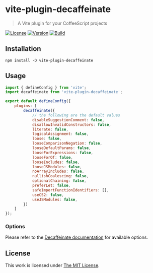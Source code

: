 # vite-plugin-decaffeinate

> A Vite plugin for your CoffeeScript projects

[![License](https://img.shields.io/github/license/idleberg/vite-plugin-decaffeinate?color=blue&style=for-the-badge)](https://github.com/idleberg/vite-plugin-decaffeinate/blob/main/LICENSE)
[![Version](https://img.shields.io/npm/v/vite-plugin-decaffeinate?style=for-the-badge)](https://www.npmjs.org/package/vite-plugin-decaffeinate)
[![Build](https://img.shields.io/github/actions/workflow/status/idleberg/vite-plugin-decaffeinate/tests.yml?style=for-the-badge)](https://github.com/idleberg/vite-plugin-decaffeinate/actions)

## Installation

`npm install -D vite-plugin-decaffeinate`

## Usage

```js
import { defineConfig } from 'vite';
import decaffeinate from 'vite-plugin-decaffeinate';

export default defineConfig({
	plugins: [
		decaffeinate({
			// the following are the default values
            disableSuggestionComment: false,
            disallowInvalidConstructors: false,
            literate: false,
            logicalAssignment: false,
            loose: false,
            looseComparisonNegation: false,
            looseDefaultParams: false,
            looseForExpressions: false,
            looseForOf: false,
            looseIncludes: false,
            looseJSModules: false,
            noArrayIncludes: false,
            nullishCoalescing: false,
            optionalChaining: false,
            preferLet: false,
            safeImportFunctionIdentifiers: [],
            useCS2: false,
            useJSModules: false,
		})
	]
});
```

### Options

Please refer to the [Decaffeinate documentation](https://github.com/decaffeinate/decaffeinate) for available options.

## License

This work is licensed under [The MIT License](LICENSE).
